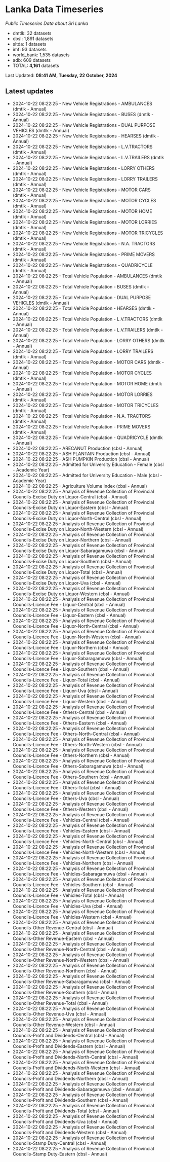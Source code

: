 # Lanka Data Timeseries
*Public Timeseries Data about Sri Lanka*

* dmtlk: 32 datasets
* cbsl: 1,891 datasets
* sltda: 1 datasets
* imf: 93 datasets
* world_bank: 1,535 datasets
* adb: 609 datasets
* TOTAL: **4,161** datasets

Last Updated: **08:41 AM, Tuesday, 22 October, 2024**

## Latest updates

* 2024-10-22 08:22:25 - New Vehicle Registrations - AMBULANCES (dmtlk - Annual)
* 2024-10-22 08:22:25 - New Vehicle Registrations - BUSES (dmtlk - Annual)
* 2024-10-22 08:22:25 - New Vehicle Registrations - DUAL PURPOSE VEHICLES (dmtlk - Annual)
* 2024-10-22 08:22:25 - New Vehicle Registrations - HEARSES (dmtlk - Annual)
* 2024-10-22 08:22:25 - New Vehicle Registrations - L.V.TRACTORS (dmtlk - Annual)
* 2024-10-22 08:22:25 - New Vehicle Registrations - L.V.TRAILERS (dmtlk - Annual)
* 2024-10-22 08:22:25 - New Vehicle Registrations - LORRY OTHERS (dmtlk - Annual)
* 2024-10-22 08:22:25 - New Vehicle Registrations - LORRY TRAILERS (dmtlk - Annual)
* 2024-10-22 08:22:25 - New Vehicle Registrations - MOTOR CARS (dmtlk - Annual)
* 2024-10-22 08:22:25 - New Vehicle Registrations - MOTOR CYCLES (dmtlk - Annual)
* 2024-10-22 08:22:25 - New Vehicle Registrations - MOTOR HOME (dmtlk - Annual)
* 2024-10-22 08:22:25 - New Vehicle Registrations - MOTOR LORRIES (dmtlk - Annual)
* 2024-10-22 08:22:25 - New Vehicle Registrations - MOTOR TRICYCLES (dmtlk - Annual)
* 2024-10-22 08:22:25 - New Vehicle Registrations - N.A. TRACTORS (dmtlk - Annual)
* 2024-10-22 08:22:25 - New Vehicle Registrations - PRIME MOVERS (dmtlk - Annual)
* 2024-10-22 08:22:25 - New Vehicle Registrations - QUADRICYCLE (dmtlk - Annual)
* 2024-10-22 08:22:25 - Total Vehicle Population - AMBULANCES (dmtlk - Annual)
* 2024-10-22 08:22:25 - Total Vehicle Population - BUSES (dmtlk - Annual)
* 2024-10-22 08:22:25 - Total Vehicle Population - DUAL PURPOSE VEHICLES (dmtlk - Annual)
* 2024-10-22 08:22:25 - Total Vehicle Population - HEARSES (dmtlk - Annual)
* 2024-10-22 08:22:25 - Total Vehicle Population - L.V.TRACTORS (dmtlk - Annual)
* 2024-10-22 08:22:25 - Total Vehicle Population - L.V.TRAILERS (dmtlk - Annual)
* 2024-10-22 08:22:25 - Total Vehicle Population - LORRY OTHERS (dmtlk - Annual)
* 2024-10-22 08:22:25 - Total Vehicle Population - LORRY TRAILERS (dmtlk - Annual)
* 2024-10-22 08:22:25 - Total Vehicle Population - MOTOR CARS (dmtlk - Annual)
* 2024-10-22 08:22:25 - Total Vehicle Population - MOTOR CYCLES (dmtlk - Annual)
* 2024-10-22 08:22:25 - Total Vehicle Population - MOTOR HOME (dmtlk - Annual)
* 2024-10-22 08:22:25 - Total Vehicle Population - MOTOR LORRIES (dmtlk - Annual)
* 2024-10-22 08:22:25 - Total Vehicle Population - MOTOR TRICYCLES (dmtlk - Annual)
* 2024-10-22 08:22:25 - Total Vehicle Population - N.A. TRACTORS (dmtlk - Annual)
* 2024-10-22 08:22:25 - Total Vehicle Population - PRIME MOVERS (dmtlk - Annual)
* 2024-10-22 08:22:25 - Total Vehicle Population - QUADRICYCLE (dmtlk - Annual)
* 2024-10-22 08:22:25 - ARECANUT Production (cbsl - Annual)
* 2024-10-22 08:22:25 - ASH PLANTAIN Production (cbsl - Annual)
* 2024-10-22 08:22:25 - ASH PUMPKIN Production (cbsl - Annual)
* 2024-10-22 08:22:25 - Admitted for University Education - Female (cbsl - Academic Year)
* 2024-10-22 08:22:25 - Admitted for University Education - Male (cbsl - Academic Year)
* 2024-10-22 08:22:25 - Agriculture Volume Index (cbsl - Annual)
* 2024-10-22 08:22:25 - Analysis of Revenue Collection of Provincial Councils-Excise Duty on Liquor-Central (cbsl - Annual)
* 2024-10-22 08:22:25 - Analysis of Revenue Collection of Provincial Councils-Excise Duty on Liquor-Eastern (cbsl - Annual)
* 2024-10-22 08:22:25 - Analysis of Revenue Collection of Provincial Councils-Excise Duty on Liquor-North-Central (cbsl - Annual)
* 2024-10-22 08:22:25 - Analysis of Revenue Collection of Provincial Councils-Excise Duty on Liquor-North-Western (cbsl - Annual)
* 2024-10-22 08:22:25 - Analysis of Revenue Collection of Provincial Councils-Excise Duty on Liquor-Northern (cbsl - Annual)
* 2024-10-22 08:22:25 - Analysis of Revenue Collection of Provincial Councils-Excise Duty on Liquor-Sabaragamuwa (cbsl - Annual)
* 2024-10-22 08:22:25 - Analysis of Revenue Collection of Provincial Councils-Excise Duty on Liquor-Southern (cbsl - Annual)
* 2024-10-22 08:22:25 - Analysis of Revenue Collection of Provincial Councils-Excise Duty on Liquor-Total (cbsl - Annual)
* 2024-10-22 08:22:25 - Analysis of Revenue Collection of Provincial Councils-Excise Duty on Liquor-Uva (cbsl - Annual)
* 2024-10-22 08:22:25 - Analysis of Revenue Collection of Provincial Councils-Excise Duty on Liquor-Western (cbsl - Annual)
* 2024-10-22 08:22:25 - Analysis of Revenue Collection of Provincial Councils-Licence Fee - Liquor-Central (cbsl - Annual)
* 2024-10-22 08:22:25 - Analysis of Revenue Collection of Provincial Councils-Licence Fee - Liquor-Eastern (cbsl - Annual)
* 2024-10-22 08:22:25 - Analysis of Revenue Collection of Provincial Councils-Licence Fee - Liquor-North-Central (cbsl - Annual)
* 2024-10-22 08:22:25 - Analysis of Revenue Collection of Provincial Councils-Licence Fee - Liquor-North-Western (cbsl - Annual)
* 2024-10-22 08:22:25 - Analysis of Revenue Collection of Provincial Councils-Licence Fee - Liquor-Northern (cbsl - Annual)
* 2024-10-22 08:22:25 - Analysis of Revenue Collection of Provincial Councils-Licence Fee - Liquor-Sabaragamuwa (cbsl - Annual)
* 2024-10-22 08:22:25 - Analysis of Revenue Collection of Provincial Councils-Licence Fee - Liquor-Southern (cbsl - Annual)
* 2024-10-22 08:22:25 - Analysis of Revenue Collection of Provincial Councils-Licence Fee - Liquor-Total (cbsl - Annual)
* 2024-10-22 08:22:25 - Analysis of Revenue Collection of Provincial Councils-Licence Fee - Liquor-Uva (cbsl - Annual)
* 2024-10-22 08:22:25 - Analysis of Revenue Collection of Provincial Councils-Licence Fee - Liquor-Western (cbsl - Annual)
* 2024-10-22 08:22:25 - Analysis of Revenue Collection of Provincial Councils-Licence Fee - Others-Central (cbsl - Annual)
* 2024-10-22 08:22:25 - Analysis of Revenue Collection of Provincial Councils-Licence Fee - Others-Eastern (cbsl - Annual)
* 2024-10-22 08:22:25 - Analysis of Revenue Collection of Provincial Councils-Licence Fee - Others-North-Central (cbsl - Annual)
* 2024-10-22 08:22:25 - Analysis of Revenue Collection of Provincial Councils-Licence Fee - Others-North-Western (cbsl - Annual)
* 2024-10-22 08:22:25 - Analysis of Revenue Collection of Provincial Councils-Licence Fee - Others-Northern (cbsl - Annual)
* 2024-10-22 08:22:25 - Analysis of Revenue Collection of Provincial Councils-Licence Fee - Others-Sabaragamuwa (cbsl - Annual)
* 2024-10-22 08:22:25 - Analysis of Revenue Collection of Provincial Councils-Licence Fee - Others-Southern (cbsl - Annual)
* 2024-10-22 08:22:25 - Analysis of Revenue Collection of Provincial Councils-Licence Fee - Others-Total (cbsl - Annual)
* 2024-10-22 08:22:25 - Analysis of Revenue Collection of Provincial Councils-Licence Fee - Others-Uva (cbsl - Annual)
* 2024-10-22 08:22:25 - Analysis of Revenue Collection of Provincial Councils-Licence Fee - Others-Western (cbsl - Annual)
* 2024-10-22 08:22:25 - Analysis of Revenue Collection of Provincial Councils-Licence Fee - Vehicles-Central (cbsl - Annual)
* 2024-10-22 08:22:25 - Analysis of Revenue Collection of Provincial Councils-Licence Fee - Vehicles-Eastern (cbsl - Annual)
* 2024-10-22 08:22:25 - Analysis of Revenue Collection of Provincial Councils-Licence Fee - Vehicles-North-Central (cbsl - Annual)
* 2024-10-22 08:22:25 - Analysis of Revenue Collection of Provincial Councils-Licence Fee - Vehicles-North-Western (cbsl - Annual)
* 2024-10-22 08:22:25 - Analysis of Revenue Collection of Provincial Councils-Licence Fee - Vehicles-Northern (cbsl - Annual)
* 2024-10-22 08:22:25 - Analysis of Revenue Collection of Provincial Councils-Licence Fee - Vehicles-Sabaragamuwa (cbsl - Annual)
* 2024-10-22 08:22:25 - Analysis of Revenue Collection of Provincial Councils-Licence Fee - Vehicles-Southern (cbsl - Annual)
* 2024-10-22 08:22:25 - Analysis of Revenue Collection of Provincial Councils-Licence Fee - Vehicles-Total (cbsl - Annual)
* 2024-10-22 08:22:25 - Analysis of Revenue Collection of Provincial Councils-Licence Fee - Vehicles-Uva (cbsl - Annual)
* 2024-10-22 08:22:25 - Analysis of Revenue Collection of Provincial Councils-Licence Fee - Vehicles-Western (cbsl - Annual)
* 2024-10-22 08:22:25 - Analysis of Revenue Collection of Provincial Councils-Other Revenue-Central (cbsl - Annual)
* 2024-10-22 08:22:25 - Analysis of Revenue Collection of Provincial Councils-Other Revenue-Eastern (cbsl - Annual)
* 2024-10-22 08:22:25 - Analysis of Revenue Collection of Provincial Councils-Other Revenue-North-Central (cbsl - Annual)
* 2024-10-22 08:22:25 - Analysis of Revenue Collection of Provincial Councils-Other Revenue-North-Western (cbsl - Annual)
* 2024-10-22 08:22:25 - Analysis of Revenue Collection of Provincial Councils-Other Revenue-Northern (cbsl - Annual)
* 2024-10-22 08:22:25 - Analysis of Revenue Collection of Provincial Councils-Other Revenue-Sabaragamuwa (cbsl - Annual)
* 2024-10-22 08:22:25 - Analysis of Revenue Collection of Provincial Councils-Other Revenue-Southern (cbsl - Annual)
* 2024-10-22 08:22:25 - Analysis of Revenue Collection of Provincial Councils-Other Revenue-Total (cbsl - Annual)
* 2024-10-22 08:22:25 - Analysis of Revenue Collection of Provincial Councils-Other Revenue-Uva (cbsl - Annual)
* 2024-10-22 08:22:25 - Analysis of Revenue Collection of Provincial Councils-Other Revenue-Western (cbsl - Annual)
* 2024-10-22 08:22:25 - Analysis of Revenue Collection of Provincial Councils-Profit and Dividends-Central (cbsl - Annual)
* 2024-10-22 08:22:25 - Analysis of Revenue Collection of Provincial Councils-Profit and Dividends-Eastern (cbsl - Annual)
* 2024-10-22 08:22:25 - Analysis of Revenue Collection of Provincial Councils-Profit and Dividends-North-Central (cbsl - Annual)
* 2024-10-22 08:22:25 - Analysis of Revenue Collection of Provincial Councils-Profit and Dividends-North-Western (cbsl - Annual)
* 2024-10-22 08:22:25 - Analysis of Revenue Collection of Provincial Councils-Profit and Dividends-Northern (cbsl - Annual)
* 2024-10-22 08:22:25 - Analysis of Revenue Collection of Provincial Councils-Profit and Dividends-Sabaragamuwa (cbsl - Annual)
* 2024-10-22 08:22:25 - Analysis of Revenue Collection of Provincial Councils-Profit and Dividends-Southern (cbsl - Annual)
* 2024-10-22 08:22:25 - Analysis of Revenue Collection of Provincial Councils-Profit and Dividends-Total (cbsl - Annual)
* 2024-10-22 08:22:25 - Analysis of Revenue Collection of Provincial Councils-Profit and Dividends-Uva (cbsl - Annual)
* 2024-10-22 08:22:25 - Analysis of Revenue Collection of Provincial Councils-Profit and Dividends-Western (cbsl - Annual)
* 2024-10-22 08:22:25 - Analysis of Revenue Collection of Provincial Councils-Stamp Duty-Central (cbsl - Annual)
* 2024-10-22 08:22:25 - Analysis of Revenue Collection of Provincial Councils-Stamp Duty-Eastern (cbsl - Annual)